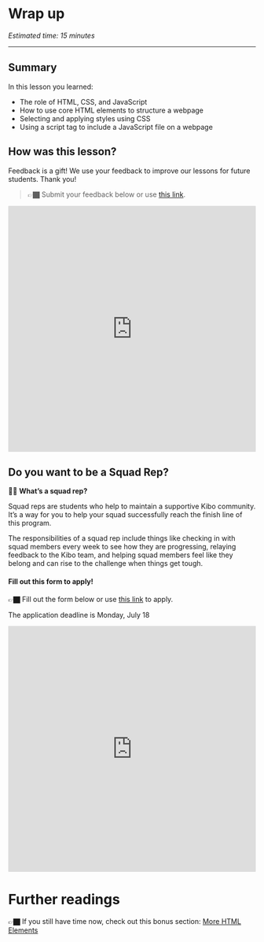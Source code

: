 # Wrap up

*Estimated time: 15 minutes*

---

## Summary

In this lesson you learned:

- The role of HTML, CSS, and JavaScript
- How to use core HTML elements to structure a webpage
- Selecting and applying styles using CSS
- Using a script tag to include a JavaScript file on a webpage

## How was this lesson?

Feedback is a gift! We use your feedback to improve our lessons for future students. Thank you!

> 👉🏿 Submit your feedback  below or use [this link](https://docs.google.com/forms/d/e/1FAIpQLSe5TtDfkuzDwTo4aH0cPZ_O2HOaYJF46BF1jkBvmjBJ9dyo-Q/viewform).


<div style="width:100%;height:500px;"><iframe src="https://docs.google.com/forms/d/e/1FAIpQLSe5TtDfkuzDwTo4aH0cPZ_O2HOaYJF46BF1jkBvmjBJ9dyo-Q/viewform?usp=send_form&embed=true" frameborder="0" sandbox="allow-scripts allow-popups allow-top-navigation-by-user-activation allow-forms allow-same-origin" allowfullscreen="" style="width: 100%; height: 100%; border-radius: 1px; pointer-events: auto; background-color: white;"></iframe></div>

## Do you want to be a Squad Rep?

🙋🏿 **What’s a squad rep?**    

Squad reps are students who help to maintain a supportive Kibo community. It’s a way for you to help your squad successfully reach the finish line of this program.

The responsibilities of a squad rep include things like checking in with squad members every week to see how they are progressing, relaying feedback to the Kibo team, and helping squad members feel like they belong and can rise to the challenge when things get tough.


#### Fill out this form to apply! 

<aside>

👉🏿 Fill out the form below or use [this link](https://forms.gle/LKs72kHwghLc6yYo7) to apply.

The application deadline is Monday, July 18
    
<div style="width:100%;height:500px;"><iframe src="https://docs.google.com/forms/d/e/1FAIpQLScuy8JmPB7LXX-7zOGc2Rw36LftCg3ScKHUjlkOJe-_RbJAwA/viewform?usp=send_form&embed=true" frameborder="0" sandbox="allow-scripts allow-popups allow-top-navigation-by-user-activation allow-forms allow-same-origin" allowfullscreen="" style="width: 100%; height: 100%; border-radius: 1px; pointer-events: auto; background-color: white;"></iframe></div>
   

</aside>


# Further readings

<aside>

👉🏿 If you still have time now, check out this bonus section: [More HTML Elements](bonus-more-html-elements.md)

</aside>
